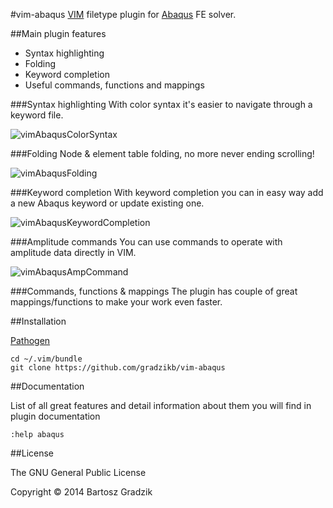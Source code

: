 #vim-abaqus
[VIM](http://www.vim.org/) filetype plugin for [Abaqus](http://www.3ds.com/products-services/simulia/) FE solver.

##Main plugin features
- Syntax highlighting
- Folding
- Keyword completion
- Useful commands, functions and mappings

###Syntax highlighting
With color syntax it's easier to navigate through a keyword file.

![vimAbaqusColorSyntax](https://raw.github.com/wiki/gradzikb/vim-abaqus/gifs/vimAbaqusColorSyntax.gif)

###Folding
Node & element table folding, no more never ending scrolling!

![vimAbaqusFolding](https://raw.github.com/wiki/gradzikb/vim-abaqus/gifs/vimAbaqusFolding.gif)

###Keyword completion
With keyword completion you can in easy way add a new Abaqus keyword or update existing one.

![vimAbaqusKeywordCompletion](https://raw.github.com/wiki/gradzikb/vim-abaqus/gifs/vimAbaqusKeywordCompletion.gif)

###Amplitude commands
You can use commands to operate with amplitude data directly in VIM.

![vimAbaqusAmpCommand](https://raw.github.com/wiki/gradzikb/vim-abaqus/gifs/vimAbaqusAmpCommand.gif)

###Commands, functions & mappings
The plugin has couple of great mappings/functions to make your work even faster.

##Installation

[Pathogen](https://github.com/tpope/vim-pathogen)

```
cd ~/.vim/bundle
git clone https://github.com/gradzikb/vim-abaqus
```

##Documentation

List of all great features and detail information about them you will find in plugin documentation

`:help abaqus`

##License

The GNU General Public License

Copyright &copy; 2014 Bartosz Gradzik

